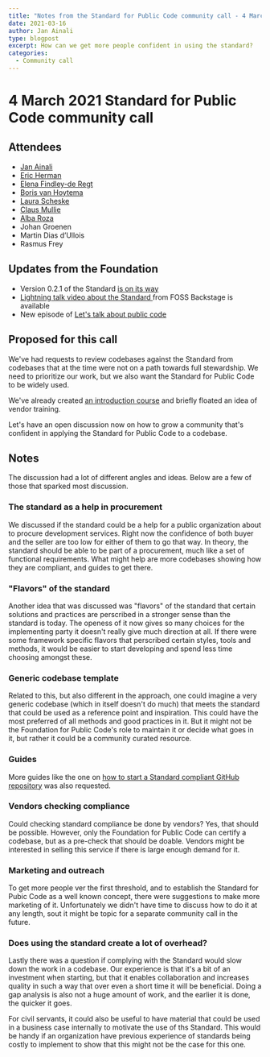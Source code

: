 ```yaml
---
title: "Notes from the Standard for Public Code community call - 4 March 2021"
date: 2021-03-16
author: Jan Ainali
type: blogpost
excerpt: How can we get more people confident in using the standard?
categories:
  - Community call
---
```


# 4 March 2021 Standard for Public Code community call

## Attendees

* [Jan Ainali](https://publiccode.net/team/jan-ainali.html)
* [Eric Herman](https://publiccode.net/team/eric-herman.html)
* [Elena Findley-de Regt](https://publiccode.net/team/elena-findley-de-regt.html)
* [Boris van Hoytema](https://publiccode.net/team/boris-van-hoytema.html)
* [Laura Scheske](https://publiccode.net/who-we-are/team/laura-scheske.html)
* [Claus Mullie](https://publiccode.net/who-we-are/team/claus-mullie.html)
* [Alba Roza](https://publiccode.net/who-we-are/team/alba-roza.html)
* Johan Groenen
* Martin Dias d’Ullois
* Rasmus Frey

## Updates from the Foundation

* Version 0.2.1 of the Standard [is on its way](https://github.com/publiccodenet/standard/pull/478)
* [Lightning talk video about the Standard ](https://www.youtube.com/watch?v=SKl3BX9kAbY) from FOSS Backstage is available
* New episode of [Let's talk about public code](https://podcast.publiccode.net/e/4-lea-hemetsberger-open-agile-smart-cities/)

## Proposed for this call

We've had requests to review codebases against the Standard from codebases that at the time were not on a path towards full stewardship. We need to prioritize our work, but we also want the Standard for Public Code to be widely used.

We've already created [an introduction course](https://citybycity.academy/course/standards-for-smart-cities) and briefly floated an idea of vendor training.

Let's have an open discussion now on how to grow a community that's confident in applying the Standard for Public Code to a codebase.

## Notes

The discussion had a lot of different angles and ideas. Below are a few of those that sparked most discussion.

### The standard as a help in procurement

We discussed if the standard could be a help for a public organization about to procure development services. Right now the confidence of both buyer and the seller are too low for either of them to go that way. In theory, the standard should be able to be part of a procurement, much like a set of functional requirements. What might help are more codebases showing how they are compliant, and guides to get there.

### "Flavors" of the standard

Another idea that was discussed was "flavors" of the standard that certain solutions and practices are perscribed in a stronger sense than the standard is today. The openess of it now gives so many choices for the implementing party it doesn't really give much direction at all. If there were some framework specific flavors that perscribed certain styles, tools and methods, it would be easier to start developing and spend less time choosing amongst these.

### Generic codebase template

Related to this, but also different in the approach, one could imagine a very generic codebase (which in itself doesn't do much) that meets the standard that could be used as a reference point and inspiration. This could have the most preferred of all methods and good practices in it. But it might not be the Foundation for Public Code's role to maintain it or decide what goes in it, but rather it could be a community curated resource.

### Guides

More guides like the one on [how to start a Standard compliant GitHub repository](https://blog.publiccode.net/news/2020/12/09/how-to-start-a-standard-compliant-repository.html) was also requested.

### Vendors checking compliance

Could checking standard compliance be done by vendors? Yes, that should be possible. However, only the Foundation for Public Code can certify a codebase, but as a pre-check that should be doable. Vendors might be interested in selling this service if there is large enough demand for it.

### Marketing and outreach

To get more people ver the first threshold, and to establish the Standard for Pubic Code as a well known concept, there were suggestions to make more marketing of it. Unfortunately we didn't have time to discuss how to do it at any length, sout it might be topic for a separate community call in the future.

### Does using the standard create a lot of overhead?

Lastly there was a question if complying with the Standard would slow down the work in a codebase. Our experience is that it's a bit of an investment when starting, but that it enables collaboration and increases quality in such a way that over even a short time it will be beneficial. Doing a gap analysis is also not a huge amount of work, and the earlier it is done, the quicker it goes.

For civil servants, it could also be useful to have material that could be used in a business case internally to motivate the use of ths Standard. This would be handy if an organization have previous experience of standards being costly to implement to show that this might not be the case for this one.
